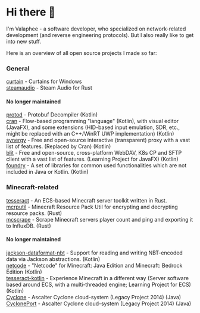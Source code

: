 # Hi there 👋

I'm Valaphee - a software developer, who specialized on network-related development (and reverse engineering protocols). But I also really like to get into new stuff.

Here is an overview of all open source projects I made so far:

### General
[curtain](https://github.com/valaphee/curtain) - Curtains for Windows<br>
[steamaudio](https://github.com/valaphee/steamaudio) - Steam Audio for Rust<br>

#### No longer maintained
[protod](https://github.com/valaphee/protod) - Protobuf Decompiler (Kotlin)<br>
[cran](https://github.com/valaphee/cran) - Flow-based programming "language" (Kotlin), with visual editor (JavaFX), and some extensions (HID-based input emulation, SDR, etc., might be replaced with an C++/WinRT UWP implementation) (Kotlin)<br>
[synergy](https://github.com/valaphee/synergy) - Free and open-source interactive (transparent) proxy with a vast list of features. (Replaced by Cran) (Kotlin)<br>
[blit](https://github.com/valaphee/blit) - Free and open-source, cross-platform WebDAV, K8s CP and SFTP client with a vast list of features. (Learning Project for JavaFX) (Kotlin)<br>
[foundry](https://github.com/valaphee/foundry) - A set of libraries for common used functionalities which are not included in Java or Kotlin. (Kotlin)<br>

### Minecraft-related
[tesseract](https://github.com/valaphee/tesseract) - An ECS-based Minecraft server toolkit written in Rust.<br>
[mcrputil](https://github.com/valaphee/mcrputil) - Minecraft Resource Pack Util for encrypting and decrypting resource packs. (Rust)<br>
[mcscrape](https://github.com/valaphee/mcscrape) - Scrape Minecraft servers player count and ping and exporting it to InfluxDB. (Rust)<br>

#### No longer maintained
[jackson-dataformat-nbt](https://github.com/valaphee/jackson-dataformat-nbt) - Support for reading and writing NBT-encoded data via Jackson abstractions. (Kotlin)<br>
[netcode](https://github.com/valaphee/netcode) - "Netcode" for Minecraft: Java Edition and Minecraft: Bedrock Edition (Kotlin)<br>
[tesseract-kotlin](https://github.com/valaphee/tesseract-kotlin) - Experience Minecraft in a different way (Server software based around ECS, with a multi-threaded engine; Learning Project for ECS) (Kotlin)<br>
[Cyclone](https://github.com/valaphee/Cyclone) - Ascalter Cyclone cloud-system (Legacy Project 2014) (Java)<br>
[CyclonePort](https://github.com/valaphee/Cyclone) - Ascalter Cyclone cloud-system (Legacy Project 2014) (Java)<br>
